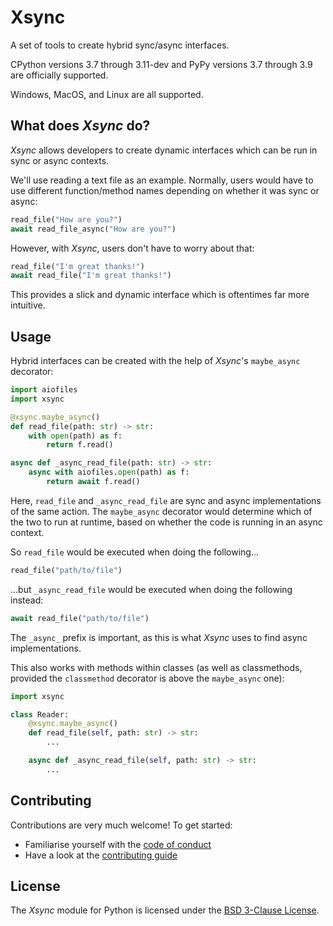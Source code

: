 # Xsync

A set of tools to create hybrid sync/async interfaces.

CPython versions 3.7 through 3.11-dev and PyPy versions 3.7 through 3.9 are officially supported.

Windows, MacOS, and Linux are all supported.

## What does *Xsync* do?

*Xsync* allows developers to create dynamic interfaces which can be run in sync or async contexts.

We'll use reading a text file as an example. Normally, users would have to use different function/method names depending on whether it was sync or async:

```py
read_file("How are you?")
await read_file_async("How are you?")
```

However, with *Xsync*, users don't have to worry about that:

```py
read_file("I'm great thanks!")
await read_file("I'm great thanks!")
```

This provides a slick and dynamic interface which is oftentimes far more intuitive.

## Usage

Hybrid interfaces can be created with the help of *Xsync*'s `maybe_async` decorator:

```py
import aiofiles
import xsync

@xsync.maybe_async()
def read_file(path: str) -> str:
    with open(path) as f:
        return f.read()

async def _async_read_file(path: str) -> str:
    async with aiofiles.open(path) as f:
        return await f.read()
```

Here, `read_file` and `_async_read_file` are sync and async implementations of the same action.
The `maybe_async` decorator would determine which of the two to run at runtime, based on whether the code is running in an async context.

So `read_file` would be executed when doing the following...

```py
read_file("path/to/file")
```

...but `_async_read_file` would be executed when doing the following instead:

```py
await read_file("path/to/file")
```

The `_async_` prefix is important, as this is what *Xsync* uses to find async implementations.

This also works with methods within classes (as well as classmethods, provided the `classmethod` decorator is above the `maybe_async` one):

```py
import xsync

class Reader:
    @xsync.maybe_async()
    def read_file(self, path: str) -> str:
        ...

    async def _async_read_file(self, path: str) -> str:
        ...
```

## Contributing

Contributions are very much welcome! To get started:

* Familiarise yourself with the [code of conduct](https://github.com/parafoxia/analytix/blob/main/CODE_OF_CONDUCT.md)
* Have a look at the [contributing guide](https://github.com/parafoxia/analytix/blob/main/CONTRIBUTING.md)

## License

The *Xsync* module for Python is licensed under the [BSD 3-Clause License](https://github.com/parafoxia/Xsync/blob/main/LICENSE).
